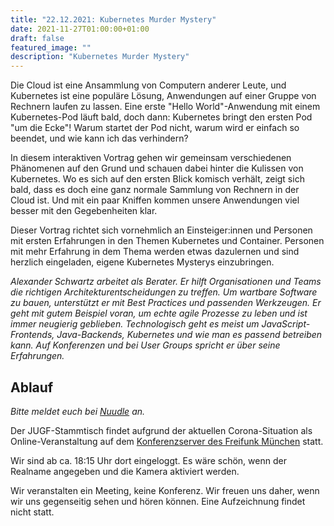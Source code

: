 ```yaml
---
title: "22.12.2021: Kubernetes Murder Mystery"
date: 2021-11-27T01:00:00+01:00
draft: false
featured_image: ""
description: "Kubernetes Murder Mystery"
---
```


Die Cloud ist eine Ansammlung von Computern anderer Leute, und Kubernetes ist eine populäre Lösung, Anwendungen auf einer Gruppe von Rechnern laufen zu lassen. 
Eine erste "Hello World"-Anwendung mit einem Kubernetes-Pod läuft bald, doch dann: Kubernetes bringt den ersten Pod "um die Ecke"! Warum startet der Pod nicht, warum wird er einfach so beendet, und wie kann ich das verhindern?  

In diesem interaktiven Vortrag gehen wir gemeinsam verschiedenen Phänomenen auf den Grund und schauen dabei hinter die Kulissen von Kubernetes. Wo es sich auf den ersten Blick komisch verhält, zeigt sich bald, dass es doch eine ganz normale Sammlung von Rechnern in der Cloud ist. Und mit ein paar Kniffen kommen unsere Anwendungen viel besser mit den Gegebenheiten klar.

Dieser Vortrag richtet sich vornehmlich an Einsteiger:innen und Personen mit ersten Erfahrungen in den Themen Kubernetes und Container. Personen mit mehr Erfahrung in dem Thema werden etwas dazulernen und sind herzlich eingeladen, eigene Kubernetes Mysterys einzubringen.

_Alexander Schwartz arbeitet als Berater. Er hilft Organisationen und Teams die richtigen Architekturentscheidungen zu treffen. Um wartbare Software zu bauen, unterstützt er mit Best Practices und passenden Werkzeugen. Er geht mit gutem Beispiel voran, um echte agile Prozesse zu leben und ist immer neugierig geblieben. Technologisch geht es meist um JavaScript-Frontends, Java-Backends, Kubernetes und wie man es passend betreiben kann. Auf Konferenzen und bei User Groups spricht er über seine Erfahrungen._

## Ablauf 

_Bitte meldet euch bei [Nuudle](https://nuudel.digitalcourage.de/qHsXdfOAvtp6cxKw) an._

Der JUGF-Stammtisch findet aufgrund der aktuellen Corona-Situation als Online-Veranstaltung auf dem [Konferenzserver des Freifunk München](https://meet.ffmuc.net/jugfmeeting) statt.

Wir sind ab ca. 18:15 Uhr dort eingeloggt. Es wäre schön, wenn der Realname angegeben und die Kamera aktiviert werden.

Wir veranstalten ein Meeting, keine Konferenz. Wir freuen uns daher, wenn wir uns gegenseitig sehen und hören können.
Eine Aufzeichnung findet nicht statt.